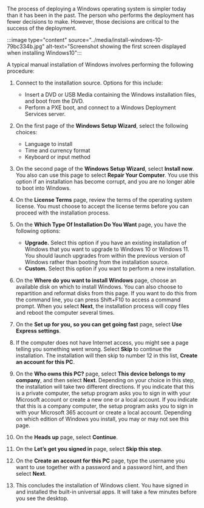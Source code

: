 The process of deploying a Windows operating system is simpler today than it has been in the past. The person who performs the deployment has fewer decisions to make. However, those decisions are critical to the success of the deployment.

:::image type="content" source="../media/install-windows-10-79bc334b.jpg" alt-text="Screenshot showing the first screen displayed when installing Windows10":::


A typical manual installation of Windows involves performing the following procedure:

1.  Connect to the installation source. Options for this include:
    
     -  Insert a DVD or USB Media containing the Windows installation files, and boot from the DVD.
     -  Perform a PXE boot, and connect to a Windows Deployment Services server.
2.  On the first page of the **Windows Setup Wizard**, select the following choices:
    
     -  Language to install
     -  Time and currency format
     -  Keyboard or input method
3.  On the second page of the **Windows Setup Wizard**, select **Install now**. You also can use this page to select **Repair Your Computer**. You use this option if an installation has become corrupt, and you are no longer able to boot into Windows.
4.  On the **License Terms** page, review the terms of the operating system license. You must choose to accept the license terms before you can proceed with the installation process.
5.  On the **Which Type Of Installation Do You Want** page, you have the following options:
    
     -  **Upgrade.** Select this option if you have an existing installation of Windows that you want to upgrade to Windows 10 or Windows 11. You should launch upgrades from within the previous version of Windows rather than booting from the installation source.
     -  **Custom.** Select this option if you want to perform a new installation.
6.  On the **Where do you want to install Windows** page, choose an available disk on which to install Windows. You can also choose to repartition and reformat disks from this page. If you want to do this from the command line, you can press Shift+F10 to access a command prompt. When you select **Next**, the installation process will copy files and reboot the computer several times.
7.  On the **Set up for you, so you can get going fast** page, select **Use Express settings**.
8.  If the computer does not have Internet access, you might see a page telling you something went wrong. Select **Skip** to continue the installation. The installation will then skip to number 12 in this list, **Create an account for this PC**.
9.  On the **Who owns this PC?** page, select **This device belongs to my company**, and then select **Next**. Depending on your choice in this step, the installation will take two different directions. If you indicate that this is a private computer, the setup program asks you to sign in with your Microsoft account or create a new one or a local account. If you indicate that this is a company computer, the setup program asks you to sign in with your Microsoft 365 account or create a local account. Depending on which edition of Windows you install, you may or may not see this page.
10. On the **Heads up** page, select **Continue**.
11. On the **Let’s get you signed in** page, select **Skip this step**.
12. On the **Create an account for this PC** page, type the username you want to use together with a password and a password hint, and then select **Next**.
13. This concludes the installation of Windows client. You have signed in and installed the built-in universal apps. It will take a few minutes before you see the desktop.
